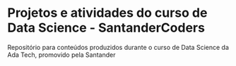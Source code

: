 # Projetos e atividades do curso de Data Science - SantanderCoders

Repositório para conteúdos produzidos durante o curso de Data Science da Ada Tech, promovido pela Santander
